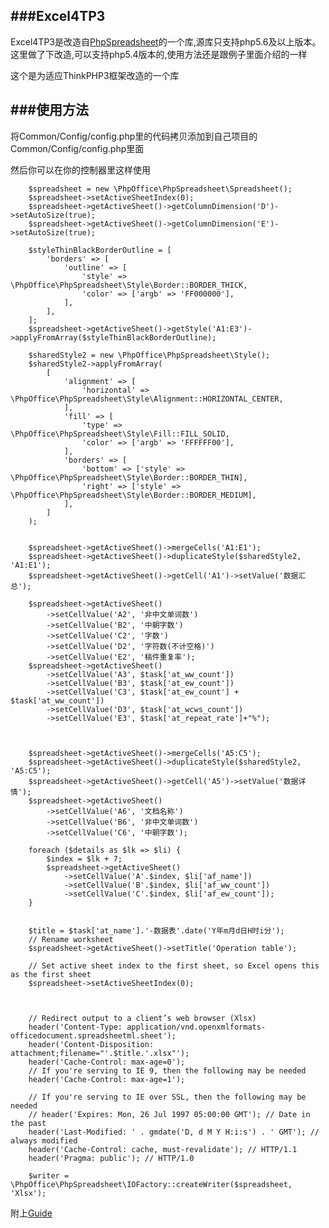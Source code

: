 ###Excel4TP3
---
Excel4TP3是改造自[PhpSpreadsheet](https://github.com/PHPOffice/PhpSpreadsheet "PhpSpreadsheet")的一个库,源库只支持php5.6及以上版本。
这里做了下改造,可以支持php5.4版本的,使用方法还是跟例子里面介绍的一样

这个是为适应ThinkPHP3框架改造的一个库

###使用方法
----
将Common/Config/config.php里的代码拷贝添加到自己项目的Common/Config/config.php里面

然后你可以在你的控制器里这样使用

		$spreadsheet = new \PhpOffice\PhpSpreadsheet\Spreadsheet();
        $spreadsheet->setActiveSheetIndex(0);
        $spreadsheet->getActiveSheet()->getColumnDimension('D')->setAutoSize(true);
        $spreadsheet->getActiveSheet()->getColumnDimension('E')->setAutoSize(true);

        $styleThinBlackBorderOutline = [
            'borders' => [
                'outline' => [
                    'style' => \PhpOffice\PhpSpreadsheet\Style\Border::BORDER_THICK,
                    'color' => ['argb' => 'FF000000'],
                ],
            ],
        ];
        $spreadsheet->getActiveSheet()->getStyle('A1:E3')->applyFromArray($styleThinBlackBorderOutline);

        $sharedStyle2 = new \PhpOffice\PhpSpreadsheet\Style();
        $sharedStyle2->applyFromArray(
            [
                'alignment' => [
                    'horizontal' => \PhpOffice\PhpSpreadsheet\Style\Alignment::HORIZONTAL_CENTER,
                ],
                'fill' => [
                    'type' => \PhpOffice\PhpSpreadsheet\Style\Fill::FILL_SOLID,
                    'color' => ['argb' => 'FFFFFF00'],
                ],
                'borders' => [
                    'bottom' => ['style' => \PhpOffice\PhpSpreadsheet\Style\Border::BORDER_THIN],
                    'right' => ['style' => \PhpOffice\PhpSpreadsheet\Style\Border::BORDER_MEDIUM],
                ],
            ]
        );


        $spreadsheet->getActiveSheet()->mergeCells('A1:E1');
        $spreadsheet->getActiveSheet()->duplicateStyle($sharedStyle2, 'A1:E1');
        $spreadsheet->getActiveSheet()->getCell('A1')->setValue('数据汇总');

        $spreadsheet->getActiveSheet()
            ->setCellValue('A2', '非中文单词数')
            ->setCellValue('B2', '中朝字数')
            ->setCellValue('C2', '字数')
            ->setCellValue('D2', '字符数(不计空格)')
            ->setCellValue('E2', '稿件重复率');
        $spreadsheet->getActiveSheet()
            ->setCellValue('A3', $task['at_ww_count'])
            ->setCellValue('B3', $task['at_ew_count'])
            ->setCellValue('C3', $task['at_ew_count'] + $task['at_ww_count'])
            ->setCellValue('D3', $task['at_wcws_count'])
            ->setCellValue('E3', $task['at_repeat_rate']+"%");



        $spreadsheet->getActiveSheet()->mergeCells('A5:C5');
        $spreadsheet->getActiveSheet()->duplicateStyle($sharedStyle2, 'A5:C5');
        $spreadsheet->getActiveSheet()->getCell('A5')->setValue('数据详情');
        $spreadsheet->getActiveSheet()
            ->setCellValue('A6', '文档名称')
            ->setCellValue('B6', '非中文单词数')
            ->setCellValue('C6', '中朝字数');

        foreach ($details as $lk => $li) {
            $index = $lk + 7;
            $spreadsheet->getActiveSheet()
                ->setCellValue('A'.$index, $li['af_name'])
                ->setCellValue('B'.$index, $li['af_ww_count'])
                ->setCellValue('C'.$index, $li['af_ew_count']);
        }


        $title = $task['at_name'].'-数据表'.date('Y年m月d日H时i分');
        // Rename worksheet
        $spreadsheet->getActiveSheet()->setTitle('Operation table');

        // Set active sheet index to the first sheet, so Excel opens this as the first sheet
        $spreadsheet->setActiveSheetIndex(0);



        // Redirect output to a client’s web browser (Xlsx)
        header('Content-Type: application/vnd.openxmlformats-officedocument.spreadsheetml.sheet');
        header('Content-Disposition: attachment;filename="'.$title.'.xlsx"');
        header('Cache-Control: max-age=0');
        // If you're serving to IE 9, then the following may be needed
        header('Cache-Control: max-age=1');

        // If you're serving to IE over SSL, then the following may be needed
		// header('Expires: Mon, 26 Jul 1997 05:00:00 GMT'); // Date in the past
        header('Last-Modified: ' . gmdate('D, d M Y H:i:s') . ' GMT'); // always modified
        header('Cache-Control: cache, must-revalidate'); // HTTP/1.1
        header('Pragma: public'); // HTTP/1.0

        $writer = \PhpOffice\PhpSpreadsheet\IOFactory::createWriter($spreadsheet, 'Xlsx');

附上[Guide](http://phpspreadsheet.readthedocs.io/en/develop/ "Guide")

